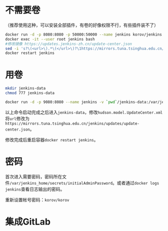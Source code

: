 # 不需要卷

（推荐使用这种，可以安装全部插件，有卷的好像权限不行，有些插件装不了）

```bash
docker run -d -p 8080:8080 -p 50000:50000 --name jenkins korov/jenkins:alpine-2.291
docker exec -it --user root jenkins bash
#修改镜像 https://updates.jenkins-zh.cn/update-center.json
sed -i 's?\(<url>\).*\(</url>\)?\1https://mirrors.tuna.tsinghua.edu.cn/jenkins/updates/update-center.json\2?g' /var/jenkins_home/hudson.model.UpdateCenter.xml
docker restart jenkins
```

# 用卷

```bash
mkdir jenkins-data
chmod 777 jenkins-data

docker run -d -p 9080:8080 --name jenkins -v `pwd`/jenkins-data:/var/jenkins_home  jenkinsci/blueocean
```

以上命令启动完成之后进入`jenkins-data`，修改`hudson.model.UpdateCenter.xml`将`url`修改为`https://mirrors.tuna.tsinghua.edu.cn/jenkins/updates/update-center.json`。

修改完成后重启容器`docker restart jenkins`。

# 密码

首次进入需要密码，密码所在文件`/var/jenkins_home/secrets/initialAdminPassword`。或者通过`docker logs jenkins`查看日志输出的密码。

重新设置帐号密码：`korov/korov`

# 集成GitLab

